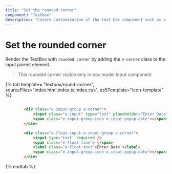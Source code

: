 ```yaml
---
title: "Set the rounded corner"
component: "Textbox"
description: "Covers customization of the text box component such as a rounded corner, disabled, read-only state, background color, and font color."
---
```


# Set the rounded corner

Render the TextBox with `rounded corner` by adding the `e-corner` class to the input parent element.

>This rounded corner visible only in box model input component

{% tab template= "textbox/round-corner", sourceFiles="index.html,index.ts,index.css", es5Template="icon-template" %}

```html

        <div class="e-input-group e-corner">
            <input class="e-input" type="text" placeholder="Enter Date" />
            <span class="e-input-group-icon e-input-popup-date"></span>
        </div>

        <div class="e-float-input e-input-group e-corner">
            <input type='text' required />
            <span class="e-float-line"> </span>
            <label class="e-float-text">Enter Date </label>
            <span class="e-input-group-icon e-input-popup-date"></span>
        </div>

```

{% endtab %}